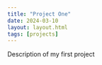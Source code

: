 ```yaml
---
title: "Project One"
date: 2024-03-10
layout: layout.html
tags: [projects]
---
```


Description of my first project
